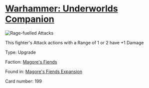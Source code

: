 # [Warhammer: Underworlds Companion](https://guidokessels.github.io/wh-underworlds)

  

![Rage-fuelled Attacks](https://warhammerunderworlds.com/wp-content/uploads/sites/6/2018/03/199_ENG.png)

This fighter's Attack actions with a Range of 1 or 2 have +1 Damage

Type: Upgrade

Faction: [Magore's Fiends](https://guidokessels.github.io/wh-underworlds/factions/magores-fiends)

Found in: [Magore's Fiends Expansion](https://guidokessels.github.io/wh-underworlds/locations/magores-fiends-expansion)

Card number: 199
